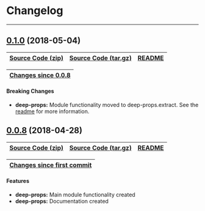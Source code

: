 # Changelog

<hr>

## [0.1.0](https://github.com/jpcx/deep-props/tree/4f5eed812d4ec3ffa7050b355724171e17ca0ff5) (2018-05-04)

| [Source Code (zip)](https://github.com/jpcx/deep-props/archive/0.1.0.zip) | [Source Code (tar.gz)](https://github.com/jpcx/deep-props/archive/0.1.0.tar.gz) | [README](https://github.com/jpcx/deep-props/tree/4f5eed812d4ec3ffa7050b355724171e17ca0ff5/README.md) |
| --- | --- | --- |

| __[Changes since 0.0.8](https://github.com/jpcx/deep-props/compare/0.0.8...0.1.0)__ |
| --- |

#### Breaking Changes
  + __deep-props:__ Module functionality moved to deep-props.extract. See the [readme](https://github.com/jpcx/deep-props/tree/4f5eed812d4ec3ffa7050b355724171e17ca0ff5/README.md) for more information.

## [0.0.8](https://github.com/jpcx/deep-props/tree/8af3d107ee4bf5b2f8abacc304f3993a35f4490c) (2018-04-28)

| [Source Code (zip)](https://github.com/jpcx/deep-props/archive/0.0.8.zip) | [Source Code (tar.gz)](https://github.com/jpcx/deep-props/archive/0.0.8.tar.gz) | [README](https://github.com/jpcx/deep-props/tree/8af3d107ee4bf5b2f8abacc304f3993a35f4490c/README.md) |
| --- | --- | --- |

| __[Changes since first commit](https://github.com/jpcx/deep-props/compare/282988650ee535bbc0655a331ce74b82fc3e827a...0.1.0)__ |
| --- |

#### Features
  + __deep-props:__ Main module functionality created
  + __deep-props:__ Documentation created